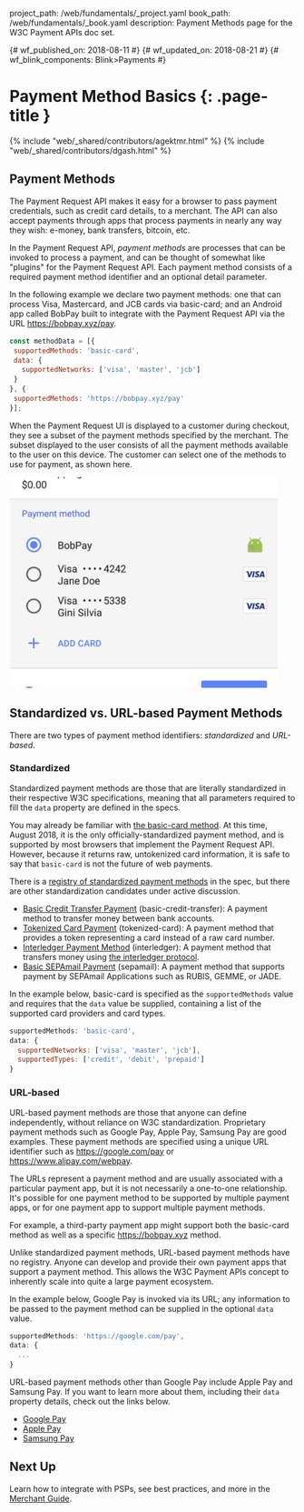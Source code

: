 project_path: /web/fundamentals/_project.yaml
book_path: /web/fundamentals/_book.yaml
description: Payment Methods page for the W3C Payment APIs doc set.

{# wf_published_on: 2018-08-11 #}
{# wf_updated_on: 2018-08-21 #}
{# wf_blink_components: Blink>Payments #}

# Payment Method Basics {: .page-title }

{% include "web/_shared/contributors/agektmr.html" %}
{% include "web/_shared/contributors/dgash.html" %}

## Payment Methods

The Payment Request API makes it easy for a browser to pass payment credentials,
such as credit card details, to a merchant. The API can also accept payments
through apps that process payments in nearly any way they wish: e-money, bank
transfers, bitcoin, etc.

In the Payment Request API, _payment methods_ are processes that can be invoked
to process a payment, and can be thought of somewhat like "plugins" for the
Payment Request API. Each payment method consists of a required payment method
identifier and an optional detail parameter.

In the following example we declare two payment methods: one that can process
Visa, Mastercard, and JCB cards via basic-card; and an Android app called BobPay
built to integrate with the Payment Request API via the URL
https://bobpay.xyz/pay.

```javascript
const methodData = [{ 
 supportedMethods: 'basic-card', 
 data: { 
   supportedNetworks: ['visa', 'master', 'jcb'] 
 } 
}, { 
 supportedMethods: 'https://bobpay.xyz/pay' 
}];
```

When the Payment Request UI is displayed to a customer during checkout, they see
a subset of the payment methods specified by the merchant. The subset displayed
to the user consists of all the payment methods available to the user on this
device. The customer can select one of the methods to use for payment, as shown
here. 

<img src="../images/4-image1.png" />

## Standardized vs. URL-based Payment Methods

There are two types of payment method identifiers: *standardized* and
*URL-based*.

### Standardized

Standardized payment methods are those that are literally standardized in their
respective W3C specifications, meaning that all parameters required to fill the
`data` property are defined in the specs.

You may already be familiar with [the basic-card
method](https://www.w3.org/TR/payment-method-basic-card/). At this time, August
2018, it is the only officially-standardized payment method, and is supported by
most browsers that implement the Payment Request API. However, because it
returns raw, untokenized card information, it is safe to say that `basic-card`
is not the future of web payments.

There is a [registry of standardized payment
methods](https://w3c.github.io/payment-method-id/#registry) in the spec, but
there are other standardization candidates under active discussion. 

*   [Basic Credit Transfer
    Payment](http://w3c.github.io/webpayments-methods-credit-transfer-direct-debit/)
    (basic-credit-transfer): A payment method to transfer money between bank
    accounts.
*   [Tokenized Card
    Payment](https://w3c.github.io/webpayments/proposals/interledger-payment-method.html)
    (tokenized-card): A payment method that provides a token representing a card
    instead of a raw card number.
*   [Interledger Payment
    Method](https://w3c.github.io/webpayments/proposals/interledger-payment-method.html)
    (interledger): A payment method that transfers money using [the interledger
    protocol](https://interledger.org/).
*   [Basic SEPAmail
    Payment](https://w3c.github.io/webpayments/proposals/sepamail) (sepamail): A
    payment method that supports payment by SEPAmail Applications such as RUBIS,
    GEMME, or JADE.

In the example below, basic-card is specified as the `supportedMethods` value
and requires that the `data` value be supplied, containing a list of the
supported card providers and card types.

```javascript
supportedMethods: 'basic-card',
data: {
  supportedNetworks: ['visa', 'master', 'jcb'],
  supportedTypes: ['credit', 'debit', 'prepaid']
}
```

### URL-based

URL-based payment methods are those that anyone can define independently,
without reliance on W3C standardization. Proprietary payment methods such as
Google Pay, Apple Pay, Samsung Pay are good examples. These payment methods 
are specified using a unique URL identifier such as https://google.com/pay or
https://www.alipay.com/webpay. 

The URLs represent a payment method and are usually associated with a particular
payment app, but it is not necessarily a one-to-one relationship. It's possible
for one payment method to be supported by multiple payment apps, or for one
payment app to support multiple payment methods. 

For example, a third-party payment app might support both the basic-card method
as well as a specific https://bobpay.xyz method. 

Unlike standardized payment methods, URL-based payment methods have no registry.
Anyone can develop and provide their own payment apps that support a payment
method. This allows the W3C Payment APIs concept to inherently scale into quite 
a large payment ecosystem. 

In the example below, Google Pay is invoked via its URL; any information to be
passed to the payment method can be supplied in the optional `data` value.

```javascript
supportedMethods: 'https://google.com/pay',
data: {
  ...
}
```

URL-based payment methods other than Google Pay include Apple Pay and Samsung
Pay. If you want to learn more about them, including their `data` property
details, check out the links below.

*   [Google Pay](/pay/api/web/)
*   [Apple Pay](https://developer.apple.com/documentation/apple_pay_on_the_web)
*   [Samsung Pay](https://developer.samsung.com/internet/android/web-payments-guide)

## Next Up

Learn how to integrate with PSPs, see best practices, and more in the [Merchant
Guide](https://docs.google.com/document/d/17s-faFdkDc7DgviDigQR07jI0rh05HV3E2krNrs136Q/edit).

